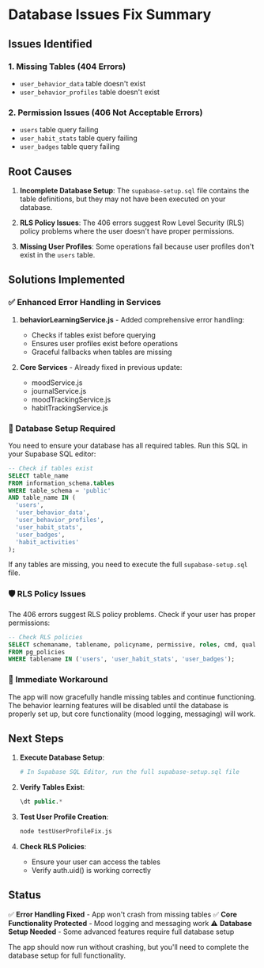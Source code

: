 # Database Issues Fix Summary

## Issues Identified

### 1. Missing Tables (404 Errors)
- `user_behavior_data` table doesn't exist
- `user_behavior_profiles` table doesn't exist

### 2. Permission Issues (406 Not Acceptable Errors)
- `users` table query failing
- `user_habit_stats` table query failing  
- `user_badges` table query failing

## Root Causes

1. **Incomplete Database Setup**: The `supabase-setup.sql` file contains the table definitions, but they may not have been executed on your database.

2. **RLS Policy Issues**: The 406 errors suggest Row Level Security (RLS) policy problems where the user doesn't have proper permissions.

3. **Missing User Profiles**: Some operations fail because user profiles don't exist in the `users` table.

## Solutions Implemented

### ✅ Enhanced Error Handling in Services

1. **behaviorLearningService.js** - Added comprehensive error handling:
   - Checks if tables exist before querying
   - Ensures user profiles exist before operations
   - Graceful fallbacks when tables are missing

2. **Core Services** - Already fixed in previous update:
   - moodService.js
   - journalService.js  
   - moodTrackingService.js
   - habitTrackingService.js

### 🔧 Database Setup Required

You need to ensure your database has all required tables. Run this SQL in your Supabase SQL editor:

```sql
-- Check if tables exist
SELECT table_name 
FROM information_schema.tables 
WHERE table_schema = 'public' 
AND table_name IN (
  'users', 
  'user_behavior_data', 
  'user_behavior_profiles',
  'user_habit_stats',
  'user_badges',
  'habit_activities'
);
```

If any tables are missing, you need to execute the full `supabase-setup.sql` file.

### 🛡️ RLS Policy Issues

The 406 errors suggest RLS policy problems. Check if your user has proper permissions:

```sql
-- Check RLS policies
SELECT schemaname, tablename, policyname, permissive, roles, cmd, qual 
FROM pg_policies 
WHERE tablename IN ('users', 'user_habit_stats', 'user_badges');
```

### 🔄 Immediate Workaround

The app will now gracefully handle missing tables and continue functioning. The behavior learning features will be disabled until the database is properly set up, but core functionality (mood logging, messaging) will work.

## Next Steps

1. **Execute Database Setup**:
   ```bash
   # In Supabase SQL Editor, run the full supabase-setup.sql file
   ```

2. **Verify Tables Exist**:
   ```sql
   \dt public.*
   ```

3. **Test User Profile Creation**:
   ```bash
   node testUserProfileFix.js
   ```

4. **Check RLS Policies**:
   - Ensure your user can access the tables
   - Verify auth.uid() is working correctly

## Status

✅ **Error Handling Fixed** - App won't crash from missing tables
✅ **Core Functionality Protected** - Mood logging and messaging work
⚠️ **Database Setup Needed** - Some advanced features require full database setup

The app should now run without crashing, but you'll need to complete the database setup for full functionality.